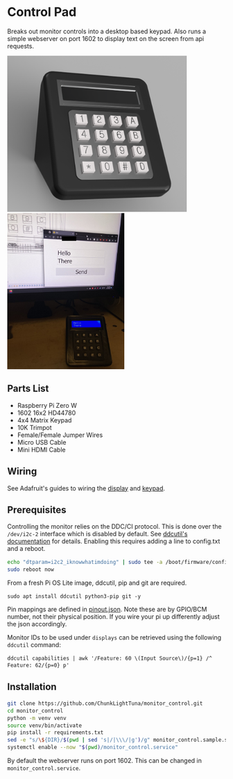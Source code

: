 # Control Pad

Breaks out monitor controls into a desktop based keypad. Also runs a simple webserver on port 1602 to display text on
the screen from api requests.

<img src="img/enclosure_render.png" alt="drawing" height="360"/><img src="img/webui.jpg" alt="drawing" height="360"/>

## Parts List

- Raspberry Pi Zero W
- 1602 16x2 HD44780
- 4x4 Matrix Keypad
- 10K Trimpot
- Female/Female Jumper Wires
- Micro USB Cable
- Mini HDMI Cable

## Wiring

See Adafruit's guides to wiring
the [display](https://learn.adafruit.com/drive-a-16x2-lcd-directly-with-a-raspberry-pi/wiring) and
[keypad](https://learn.adafruit.com/matrix-keypad/python-circuitpython#python-computer-wiring-2998508).

## Prerequisites

Controlling the monitor relies on the DDC/CI protocol.
This is done over the `/dev/i2c-2` interface which is disabled by default.
See [ddcutil's documentation](https://www.ddcutil.com/raspberry/) for details.
Enabling this requires adding a line to config.txt and a reboot.

```bash
echo "dtparam=i2c2_iknowwhatimdoing" | sudo tee -a /boot/firmware/config.txt
sudo reboot now
```

From a fresh Pi OS Lite image, ddcutil, pip and git are required.

```
sudo apt install ddcutil python3-pip git -y
```

Pin mappings are defined in [pinout.json](pinout.json). Note these are by GPIO/BCM number, not their physical position.
If you wire your pi up differently adjust the json accordingly.

Monitor IDs to be used under `displays` can be retrieved using the following `ddcutil` command:

```
ddcutil capabilities | awk '/Feature: 60 \(Input Source\)/{p=1} /^ Feature: 62/{p=0} p'
```

## Installation

```bash
git clone https://github.com/ChunkLightTuna/monitor_control.git
cd monitor_control
python -m venv venv
source venv/bin/activate
pip install -r requirements.txt
sed -e "s/\${DIR}/$(pwd | sed 's|/|\\\/|g')/g" monitor_control.sample.service > monitor_control.service
systemctl enable --now "$(pwd)/monitor_control.service"
```

By default the webserver runs on port 1602. This can be changed in `monitor_control.service`.

